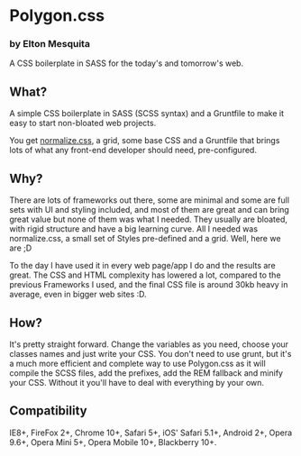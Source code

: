 # Polygon.css
### by Elton Mesquita

A CSS boilerplate in SASS for the today's and tomorrow's web.

## What?

A simple CSS boilerplate in SASS (SCSS syntax) and a Gruntfile to make it easy to start non-bloated web projects.

You get [normalize.css](http://necolas.github.io/normalize.css/), a grid, some base CSS and a Gruntfile that brings lots of what any front-end developer should need, pre-configured.

## Why?

There are lots of frameworks out there, some are minimal and some are full sets with UI and styling included, and most of them are great and can bring great value but none of them was what I needed. They usually are bloated, with rigid structure and have a big learning curve. All I needed was normalize.css, a small set of Styles pre-defined and a grid. Well, here we are ;D

To the day I have used it in every web page/app I do and the results are great. The CSS and HTML complexity has lowered a lot, compared to the previous Frameworks I used, and the final CSS file is around 30kb heavy in average, even in bigger web sites :D.

## How?

It's pretty straight forward. Change the variables as you need, choose your classes names and just write your CSS. You don't need to use grunt, but it's a much more efficient and complete way to use Polygon.css as it will compile the SCSS files, add the prefixes, add the REM fallback and minify your CSS. Without it you'll have to deal with everything by your own.

## Compatibility
IE8+, FireFox 2+, Chrome 10+, Safari 5+, iOS' Safari 5.1+, Android 2+, Opera 9.6+, Opera Mini 5+, Opera Mobile 10+, Blackberry 10+.
